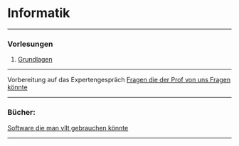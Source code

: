 # Informatik

---

### Vorlesungen

1. [Grundlagen](Grundlagen.md)

---
Vorbereitung auf das Expertengespräch
[Fragen die der Prof von uns Fragen könnte](Fragen%20die%20der%20Prof%20von%20uns%20Fragen%20könnte.md)

---
### Bücher:

[Software die man vllt gebrauchen könnte](Software%20die%20man%20vllt%20gebrauchen%20könnte.md)

---


